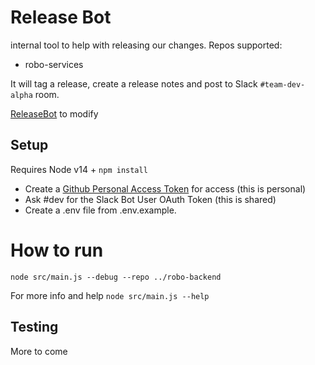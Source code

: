 # Release Bot

internal tool to help with releasing our changes.
Repos supported:
- robo-services

It will tag a release, create a release notes and post to Slack `#team-dev-alpha` room.

[ReleaseBot](https://api.slack.com/apps/A05B17TFYSD) to modify



## Setup
Requires Node v14 +
`npm install`

- Create a [Github Personal Access Token](https://github.com/settings/tokens) for access (this is personal)
- Ask #dev for the Slack Bot User OAuth Token (this is shared)
- Create a .env file from .env.example.

# How to run
`node src/main.js --debug --repo ../robo-backend`

For more info and help
`node src/main.js --help`

## Testing

More to come